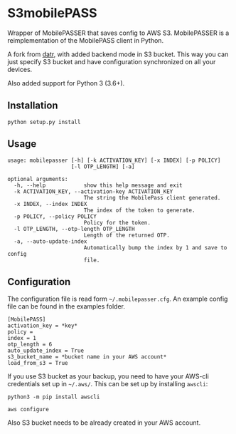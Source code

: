 S3mobilePASS
============

Wrapper of MobilePASSER that saves config to AWS S3. MobilePASSER is a reimplementation of the MobilePASS client in Python.

A fork from [datr](https://github.com/datr/MobilePASSER), with added backend mode in S3 bucket. This way you can just specify S3 bucket and have configuration synchronized on all your devices.

Also added support for Python 3 (3.6+).

Installation
------------

```
python setup.py install
```

Usage
-----

```
usage: mobilepasser [-h] [-k ACTIVATION_KEY] [-x INDEX] [-p POLICY]
                    [-l OTP_LENGTH] [-a]

optional arguments:
  -h, --help            show this help message and exit
  -k ACTIVATION_KEY, --activation-key ACTIVATION_KEY
                        The string the MobilePass client generated.
  -x INDEX, --index INDEX
                        The index of the token to generate.
  -p POLICY, --policy POLICY
                        Policy for the token.
  -l OTP_LENGTH, --otp-length OTP_LENGTH
                        Length of the returned OTP.
  -a, --auto-update-index
                        Automatically bump the index by 1 and save to config
                        file.
```

Configuration
-------------
The configuration file is read form `~/.mobilepasser.cfg`. An example config file can be found in the examples folder.
```
[MobilePASS]
activation_key = *key*
policy =
index = 1
otp_length = 6
auto_update_index = True
s3_bucket_name = *bucket name in your AWS account*
load_from_s3 = True
```

If you use S3 bucket as your backup, you need to have your AWS-cli credentials set up in `~/.aws/`. This can be set up by installing `awscli`:

```
python3 -m pip install awscli

aws configure
```

Also S3 bucket needs to be already created in your AWS account.

